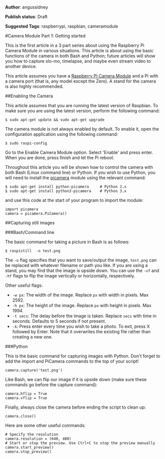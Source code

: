 **Author**: angussidney

**Publish status**: Draft

**Suggested Tags**: raspberrypi, raspbian, cameramodule

#Camera Module Part 1: Getting started

This is the first article in a 3 part series about using the Raspberry Pi Camera Module in various situations. This article is about using the basic functions of the camera in both Bash and Python; future articles will show you how to capture slo-mo, timelapse, and maybe even stream video to another device. 

This article assumes you have a [Raspberry Pi Camera Module](https://www.raspberrypi.org/products/camera-module/) and a Pi with a camera port (that is, any model except the Zero). A stand for the camera is also highly recommended.

##Enabling the Camera

This article assumes that you are running the latest version of Raspbian. To make sure you are using the latest version, perform the following command:

    $ sudo apt-get update && sudo apt-get upgrade

The camera module is not always enabled by default. To enable it, open the configuration application using the following command:

    $ sudo raspi-config

Go to the Enable Camera Module option. Select 'Enable' and press enter. When you are done, press finish and let the Pi reboot.

Throughout this article you will be shown how to control the camera with both Bash (Linux command line) or Python. If you wish to use Python, you will need to install the [picamera](https://github.com/waveform80/picamera) module using the relevant command:

    $ sudo apt-get install python-picamera     # Python 2.x
    $ sudo apt-get install python3-picamera    # Python 3.x

and use this code at the start of your program to import the module:

    import picamera
    camera = picamera.PiCamera()


##Capturing still images

###Bash/Command line

The basic command for taking a picture in Bash is as follows:

    $ raspistill  -o test.png
    
The `-o` flag specifies that you want to save/output the image, `test.png` can be replaced with whatever filename or path you like. If you are using a stand, you may find that the image is upside down. You can use the `-vf` and `-hf` flags to flip the image vertically or horizontally, respectively.

Other useful flags:

 - `-w px`: The width of the image. Replace `px` with width in pixels. Max 2592.
 - `-h px`: The height of the image. Replace `px` with height in pixels. Max 1994.
 - `-t secs`: The delay before the image is taken. Replace `secs` with time in seconds. Defaults to 5 seconds if not present.
 - `-k`: Press enter every time you wish to take a photo. To exit, press X followed by Enter. Note that it overwrites the existing file rather than creating a new one.
 
###Python
 
This is the basic command for capturing images with Python. Don't forget to add the import and PiCamera commands to the top of your script!

    camera.capture('test.png')
    
Like Bash, we can flip our image if it is upside down (make sure these commands go before the capture command):

    camera.hflip = True
    camera.vflip = True

Finally, always close the camera before ending the script to clean up:

    camera.close()

Here are some other useful commands:

    # Specify the resolution
    camera.resolution = (640, 480) 
    # Start or stop the preview. Use Ctrl+C to stop the preview manually
    camera.start_preview()
    camera.stop_preview()
    